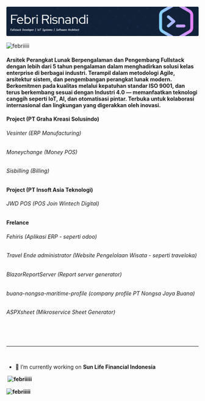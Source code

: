 ![Header](github-header-image.png)

<p align="left"> <img src="https://komarev.com/ghpvc/?username=febriiiii&label=Profile%20views&color=0e75b6&style=flat" alt="febriiiii" /> </p>

#### Arsitek Perangkat Lunak Berpengalaman dan Pengembang Fullstack dengan lebih dari 5 tahun pengalaman dalam menghadirkan solusi kelas enterprise di berbagai industri. Terampil dalam metodologi Agile, arsitektur sistem, dan pengembangan perangkat lunak modern. Berkomitmen pada kualitas melalui kepatuhan standar ISO 9001, dan terus berkembang sesuai dengan Industri 4.0 — memanfaatkan teknologi canggih seperti IoT, AI, dan otomatisasi pintar. Terbuka untuk kolaborasi internasional dan lingkungan yang digerakkan oleh inovasi.


#### Project (PT Graha Kreasi Solusindo)
###### Vesinter (ERP Manufacturing)
###### Moneychange (Money POS)
###### Sisbilling (Billing)

#### Project (PT Insoft Asia Teknologi)
###### JWD POS (POS Join Wintech Digital)

#### Frelance
###### Fehiris (Aplikasi ERP - seperti odoo)
###### Travel Ende administrator (Website Pengelolaan Wisata - seperti traveloka)
###### BlazorReportServer (Report server generator)
###### buana-nongsa-maritime-profile (company profile PT Nongsa Jaya Buana)
###### ASPXsheet (Mikroservice Sheet Generator)

<br><br><hr><br>
- 🔭 I’m currently working on <b>Sun Life Financial Indonesia<b>
<p>&nbsp;<img align="center" src="https://github-readme-stats.vercel.app/api?username=febriiiii&show_icons=true&locale=en" alt="febriiiii" /></p>
<p><img align="center" src="https://github-readme-streak-stats.herokuapp.com/?user=febriiiii&" alt="febriiiii" /></p>




